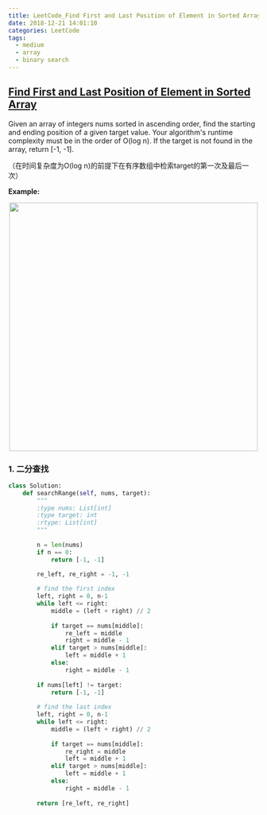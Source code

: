 ```yaml
---
title: LeetCode_Find First and Last Position of Element in Sorted Array
date: 2018-12-21 14:01:10
categories: LeetCode
tags: 
  - medium
  - array
  - binary search
---
```


## [Find First and Last Position of Element in Sorted Array](https://leetcode.com/problems/find-first-and-last-position-of-element-in-sorted-array/)

Given an array of integers nums sorted in ascending order, find the starting and ending position of a given target value. Your algorithm's runtime complexity must be in the order of O(log n). If the target is not found in the array, return [-1, -1].

（在时间复杂度为O(log n)的前提下在有序数组中检索target的第一次及最后一次）

<!--more-->

**Example:** 

<div align=center>
	<img src="/images/leetcode_34.png" width = "500" align=center/>
</div>

### 1. 二分查找
```python
class Solution:
    def searchRange(self, nums, target):
        """
        :type nums: List[int]
        :type target: int
        :rtype: List[int]
        """
        
        n = len(nums)
        if n == 0:
            return [-1, -1]
        
        re_left, re_right = -1, -1

        # find the first index
        left, right = 0, n-1
        while left <= right:
            middle = (left + right) // 2
            
            if target == nums[middle]:
                re_left = middle
                right = middle - 1
            elif target > nums[middle]:
                left = middle + 1
            else:
                right = middle - 1
        
        if nums[left] != target:
        	return [-1, -1]
           
        # find the last index     
        left, right = 0, n-1 
        while left <= right:
            middle = (left + right) // 2
            
            if target == nums[middle]:
                re_right = middle
                left = middle + 1
            elif target > nums[middle]:
                left = middle + 1
            else:
                right = middle - 1
                
        return [re_left, re_right]
```
